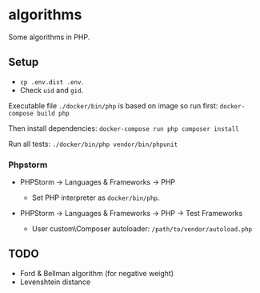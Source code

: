 # algorithms
Some algorithms in PHP.

## Setup
* `cp .env.dist .env`.
* Check `uid` and `gid`.

Executable file `./docker/bin/php` is based on image so run first:
`docker-compose build php`

Then install dependencies:
`docker-compose run php composer install`

Run all tests:
`./docker/bin/php vendor/bin/phpunit`

### Phpstorm
* PHPStorm -> Languages & Frameworks -> PHP 
  * Set PHP interpreter as `docker/bin/php`.

* PHPStorm -> Languages & Frameworks -> PHP -> Test Frameworks
  * User custom\Composer autoloader: `/path/to/vendor/autoload.php` 

## TODO
* Ford & Bellman algorithm (for negative weight)
* Levenshtein distance
